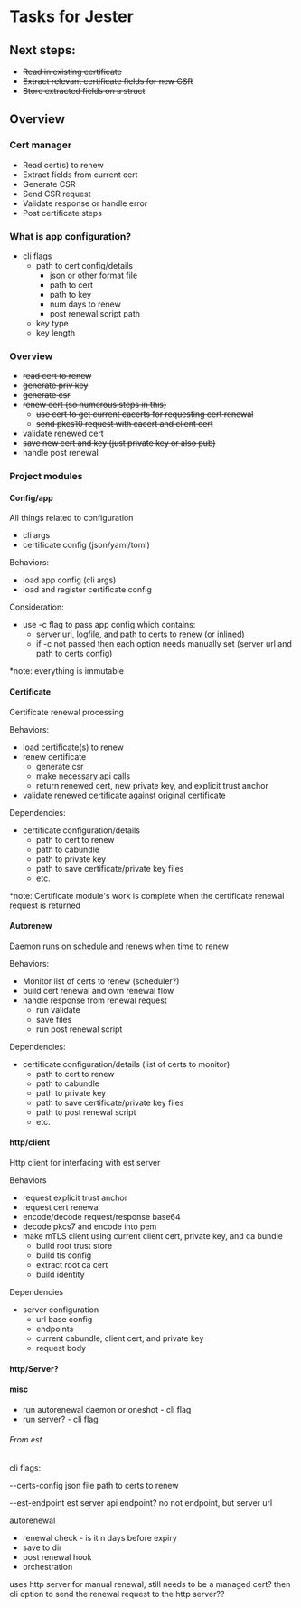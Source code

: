 # Tasks for Jester

## Next steps:
- ~~Read in existing certificate~~
- ~~Extract relevant certificate fields for new CSR~~
- ~~Store extracted fields on a struct~~

## Overview
### Cert manager
- Read cert(s) to renew
- Extract fields from current cert
- Generate CSR
- Send CSR request
- Validate response or handle error
- Post certificate steps

### What is app configuration?
- cli flags
  - path to cert config/details
    - json or other format file
    - path to cert
    - path to key
    - num days to renew
    - post renewal script path
  - key type
  - key length

### Overview
- ~~read cert to renew~~
- ~~generate priv key~~
- ~~generate csr~~
- ~~renew cert (so numerous steps in this)~~
  - ~~use cert to get current cacerts for requesting cert renewal~~
  - ~~send pkcs10 request with cacert and client cert~~
- validate renewed cert
- ~~save new cert and key (just private key or also pub)~~
- handle post renewal

### Project modules
#### Config/app
All things related to configuration
- cli args
- certificate config (json/yaml/toml)

Behaviors:
- load app config (cli args)
- load and register certificate config

Consideration:
- use -c flag to pass app config which contains:
  - server url, logfile, and path to certs to renew (or inlined)
  - if -c not passed then each option needs manually set (server url and path to certs config)


*note: everything is immutable

#### Certificate
Certificate renewal processing

Behaviors:
- load certificate(s) to renew
- renew certificate
  - generate csr
  - make necessary api calls
  - return renewed cert, new private key, and explicit trust anchor
- validate renewed certificate against original certificate

Dependencies:
- certificate configuration/details
  - path to cert to renew
  - path to cabundle
  - path to private key
  - path to save certificate/private key files
  - etc.

*note: Certificate module's work is complete when the certificate renewal request is returned

#### Autorenew
Daemon runs on schedule and renews when time to renew

Behaviors:
- Monitor list of certs to renew (scheduler?)
- build cert renewal and own renewal flow
- handle response from renewal request
  - run validate
  - save files
  - run post renewal script

Dependencies:
- certificate configuration/details (list of certs to monitor)
  - path to cert to renew
  - path to cabundle
  - path to private key
  - path to save certificate/private key files
  - path to post renewal script
  - etc.

#### http/client
Http client for interfacing with est server

Behaviors
- request explicit trust anchor
- request cert renewal
- encode/decode request/response base64
- decode pkcs7 and encode into pem
- make mTLS client using current client cert, private key, and ca bundle
  - build root trust store
  - build tls config
  - extract root ca cert
  - build identity

Dependencies
- server configuration
  - url base config
  - endpoints
  - current cabundle, client cert, and private key
  - request body

#### http/Server?


#### misc
- run autorenewal daemon or oneshot - cli flag
- run server? - cli flag

###### From est
cli flags: 

--certs-config
  json file path to certs to renew

--est-endpoint
  est server api endpoint? no not endpoint, but server url

autorenewal
* renewal check - is it n days before expiry
* save to dir
* post renewal hook
* orchestration

uses http server for manual renewal, still needs to be a managed cert?
then cli option to send the renewal request to the http server??
